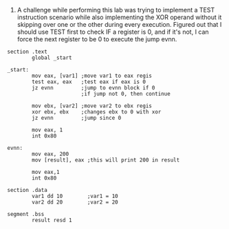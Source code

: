1. A challenge while performing this lab was trying to implement a TEST instruction scenario while also implementing the XOR operand without it skipping over one or the other during every execution. Figured out that I should use TEST first to check IF a register is 0, and if it's not, I can force the next register to be 0 to execute the jump evnn.

```
section .text
        global _start

_start:
        mov eax, [var1] ;move var1 to eax regis
        test eax, eax   ;test eax if eax is 0
        jz evnn         ;jump to evnn block if 0
                        ;if jump not 0, then continue

        mov ebx, [var2] ;move var2 to ebx regis
        xor ebx, ebx    ;changes ebx to 0 with xor
        jz evnn         ;jump since 0

        mov eax, 1
        int 0x80

evnn:
        mov eax, 200
        mov [result], eax ;this will print 200 in result

        mov eax,1
        int 0x80

section .data
        var1 dd 10        ;var1 = 10
        var2 dd 20        ;var2 = 20

segment .bss
        result resd 1
```
